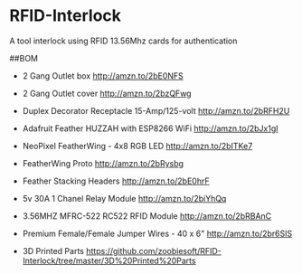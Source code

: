 # RFID-Interlock
A tool interlock using RFID 13.56Mhz cards for authentication

##BOM
* 2 Gang Outlet box
  http://amzn.to/2bE0NFS

* 2 Gang Outlet cover
  http://amzn.to/2bzQFwg

* Duplex Decorator Receptacle 15-Amp/125-volt
  http://amzn.to/2bRFH2U

* Adafruit Feather HUZZAH with ESP8266 WiFi
  http://amzn.to/2bJx1gI

* NeoPixel FeatherWing - 4x8 RGB LED
  http://amzn.to/2bITKe7

* FeatherWing Proto
  http://amzn.to/2bRysbg

* Feather Stacking Headers
  http://amzn.to/2bE0hrF

* 5v 30A 1 Chanel Relay Module
  http://amzn.to/2biYhQq

* 3.56MHZ MFRC-522 RC522 RFID Module
  http://amzn.to/2bRBAnC

* Premium Female/Female Jumper Wires - 40 x 6"
  http://amzn.to/2br6SlS

* 3D Printed Parts
  https://github.com/zoobiesoft/RFID-Interlock/tree/master/3D%20Printed%20Parts
